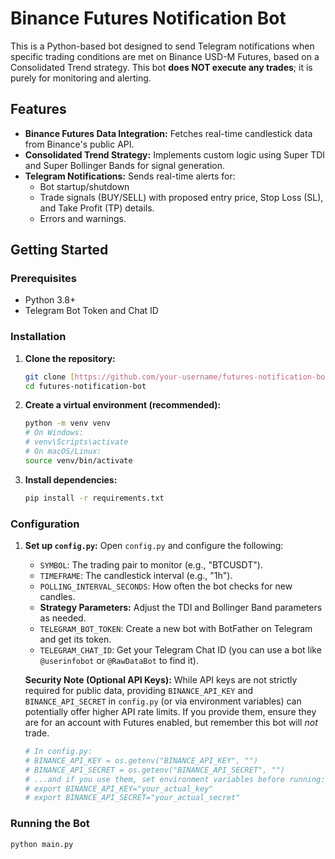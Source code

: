 # Binance Futures Notification Bot

This is a Python-based bot designed to send Telegram notifications when specific trading conditions are met on Binance USD-M Futures, based on a Consolidated Trend strategy. This bot **does NOT execute any trades**; it is purely for monitoring and alerting.

## Features

* **Binance Futures Data Integration:** Fetches real-time candlestick data from Binance's public API.
* **Consolidated Trend Strategy:** Implements custom logic using Super TDI and Super Bollinger Bands for signal generation.
* **Telegram Notifications:** Sends real-time alerts for:
    * Bot startup/shutdown
    * Trade signals (BUY/SELL) with proposed entry price, Stop Loss (SL), and Take Profit (TP) details.
    * Errors and warnings.

## Getting Started

### Prerequisites

* Python 3.8+
* Telegram Bot Token and Chat ID

### Installation

1.  **Clone the repository:**
    ```bash
    git clone [https://github.com/your-username/futures-notification-bot.git](https://github.com/your-username/futures-notification-bot.git)
    cd futures-notification-bot
    ```

2.  **Create a virtual environment (recommended):**
    ```bash
    python -m venv venv
    # On Windows:
    # venv\Scripts\activate
    # On macOS/Linux:
    source venv/bin/activate
    ```

3.  **Install dependencies:**
    ```bash
    pip install -r requirements.txt
    ```

### Configuration

1.  **Set up `config.py`:**
    Open `config.py` and configure the following:
    * `SYMBOL`: The trading pair to monitor (e.g., "BTCUSDT").
    * `TIMEFRAME`: The candlestick interval (e.g., "1h").
    * `POLLING_INTERVAL_SECONDS`: How often the bot checks for new candles.
    * **Strategy Parameters:** Adjust the TDI and Bollinger Band parameters as needed.
    * `TELEGRAM_BOT_TOKEN`: Create a new bot with BotFather on Telegram and get its token.
    * `TELEGRAM_CHAT_ID`: Get your Telegram Chat ID (you can use a bot like `@userinfobot` or `@RawDataBot` to find it).

    **Security Note (Optional API Keys):** While API keys are not strictly required for public data, providing `BINANCE_API_KEY` and `BINANCE_API_SECRET` in `config.py` (or via environment variables) can potentially offer higher API rate limits. If you provide them, ensure they are for an account with Futures enabled, but remember this bot will *not* trade.

    ```python
    # In config.py:
    # BINANCE_API_KEY = os.getenv("BINANCE_API_KEY", "")
    # BINANCE_API_SECRET = os.getenv("BINANCE_API_SECRET", "")
    # ...and if you use them, set environment variables before running:
    # export BINANCE_API_KEY="your_actual_key"
    # export BINANCE_API_SECRET="your_actual_secret"
    ```

### Running the Bot

```bash
python main.py
